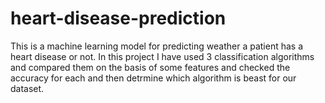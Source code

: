 # heart-disease-prediction

This is a machine learning model for predicting weather a patient has a heart disease or not.
In this project I have used 3 classification algorithms and compared them on the basis of some features and checked the accuracy for each and then detrmine which algorithm is beast for our dataset.
